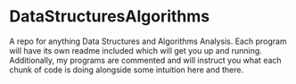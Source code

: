 # DataStructuresAlgorithms
A repo for anything Data Structures and Algorithms Analysis.
Each program will have its own readme included which will get you up and running. Additionally, my programs are commented and will instruct you what each chunk of code is doing alongside some intuition here and there.
